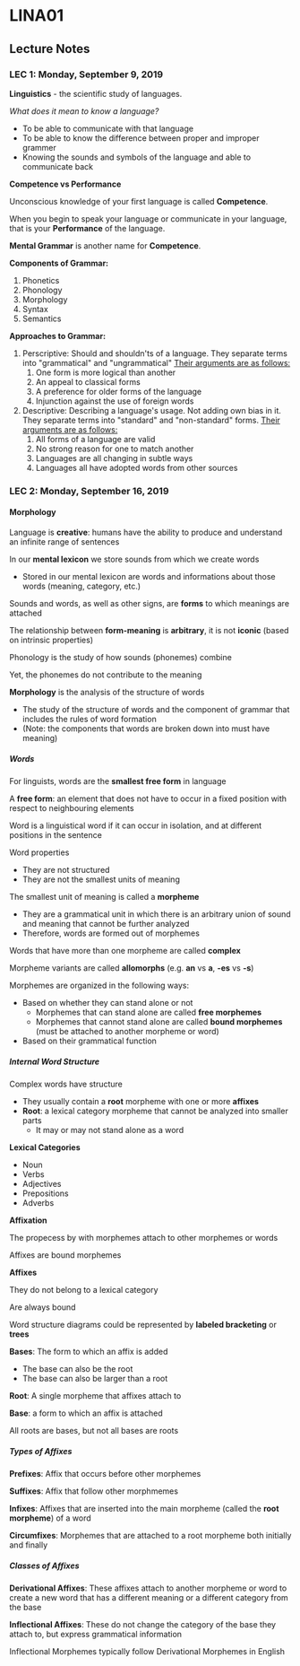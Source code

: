 # LINA01

## Lecture Notes

### LEC 1: Monday, September 9, 2019

**Linguistics** - the scientific study of languages.

*What does it mean to know a language?*

- To be able to communicate with that language
- To be able to know the difference between proper and improper grammer
- Knowing the sounds and symbols of the language and able to communicate back

**Competence vs Performance**

Unconscious knowledge of your first language is called **Competence**.

When you begin to speak your language or communicate in your language, that is your **Performance** of the language.

**Mental Grammar** is another name for **Competence**.

**Components of Grammar:**

1. Phonetics
2. Phonology
3. Morphology
4. Syntax
5. Semantics

**Approaches to Grammar:**

1. Perscriptive: Should and shouldn'ts of a language. They separate terms into "grammatical" and "ungrammatical" <u>Their arguments are as follows:</u>
   1. One form is more logical than another
   2. An appeal to classical forms
   3. A preference for older forms of the language
   4. Injunction against the use of foreign words
2. Descriptive: Describing a language's usage. Not adding own bias in it. They separate terms into "standard" and "non-standard" forms. <u>Their arguments are as follows:</u>
   1. All forms of a language are valid
   2. No strong reason for one to match another
   3. Languages are all changing in subtle ways
   4. Languages all have adopted words from other sources

### LEC 2: Monday, September 16, 2019

####  Morphology

Language is **creative**: humans have the ability to produce and understand an infinite range of sentences

In our **mental lexicon** we store sounds from which we create words

- Stored in our mental lexicon are words and informations about those words (meaning, category, etc.)

Sounds and words, as well as other signs, are **forms** to which meanings are attached

The relationship between **form-meaning** is **arbitrary**, it is not **iconic** (based on intrinsic properties)

Phonology is the study of how sounds (phonemes) combine

Yet, the phonemes do not contribute to the meaning

**Morphology** is the analysis of the structure of words

- The study of the structure of words and the component of grammar that includes the rules of word formation
- (Note: the components that words are broken down into must have meaning)

##### Words

For linguists, words are the **smallest free form** in language

A **free form**: an element that does not have to occur in a fixed position with respect to neighbouring elements

Word is a linguistical word if it can occur in isolation, and at different positions in the sentence

Word properties

- They are not structured
- They are not the smallest units of meaning

The smallest unit of meaning is called a **morpheme**

- They are a grammatical unit in which there is an arbitrary union of sound and meaning that cannot be further analyzed
- Therefore, words are formed out of morphemes

Words that have more than one morpheme are called **complex**

Morpheme variants are called **allomorphs** (e.g. **an** vs **a**, **-es** vs **-s**)

Morphemes are organized in the following ways:

- Based on whether they can stand alone or not
  - Morphemes that can stand alone are called **free morphemes**
  - Morphemes that cannot stand alone are called **bound morphemes** (must be attached to another morpheme or word)
- Based on their grammatical function

##### Internal Word Structure

Complex words have structure

- They usually contain a **root** morpheme with one or more **affixes**
- **Root**: a lexical category morpheme that cannot be analyzed into smaller parts
  - It may or may not stand alone as a word

**Lexical Categories**

- Noun
- Verbs
- Adjectives
- Prepositions
- Adverbs

**Affixation**

The propecess by with morphemes attach to other morphemes or words

Affixes are bound morphemes

**Affixes**

They do not belong to a lexical category

Are always bound

Word structure diagrams could be represented by **labeled bracketing** or **trees**

**Bases**: The form to which an affix is added

- The base can also be the root
- The base can also be larger than a root

**Root**: A single morpheme that affixes attach to

**Base**: a form to which an affix is attached

All roots are bases, but not all bases are roots

##### Types of Affixes

**Prefixes**: Affix that occurs before other morphemes

**Suffixes**: Affix that follow other morphmemes

**Infixes**: Affixes that are inserted into the main morpheme (called the **root morpheme**) of a word

**Circumfixes**: Morphemes that are attached to a root morpheme both initially and finally

##### Classes of Affixes

**Derivational Affixes**: These affixes attach to another morpheme or word to create a new word that has a different meaning or a different category from the base

**Inflectional Affixes**: These do not change the category of the base they attach to, but express grammatical information

Inflectional Morphemes typically follow Derivational Morphemes in English